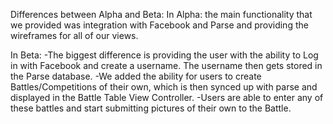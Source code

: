 
Differences between Alpha and Beta:
In Alpha: the main functionality that we provided was integration with Facebook and Parse and providing the wireframes for all of our views. 

In Beta: 
-The biggest difference is providing the user with the ability to Log in with Facebook and create a username. The username then gets stored in the Parse database.
-We added the ability for users to create Battles/Competitions of their own, which is then synced up with parse and displayed in the Battle Table View Controller. 
-Users are able to enter any of these battles and start submitting pictures of their own to the Battle.
